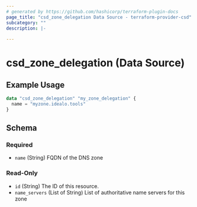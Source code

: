 ```yaml
---
# generated by https://github.com/hashicorp/terraform-plugin-docs
page_title: "csd_zone_delegation Data Source - terraform-provider-csd"
subcategory: ""
description: |-
  
---
```


# csd_zone_delegation (Data Source)



## Example Usage

```terraform
data "csd_zone_delegation" "my_zone_delegation" {
  name = "myzone.idealo.tools"
}
```

<!-- schema generated by tfplugindocs -->
## Schema

### Required

- `name` (String) FQDN of the DNS zone

### Read-Only

- `id` (String) The ID of this resource.
- `name_servers` (List of String) List of authoritative name servers for this zone
